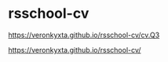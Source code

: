 # rsschool-cv
https://veronkyxta.github.io/rsschool-cv/cv.Q3

https://veronkyxta.github.io/rsschool-cv/
